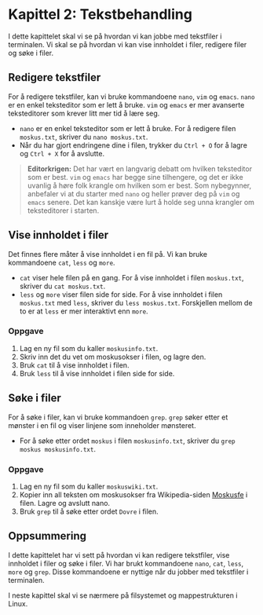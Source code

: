 # Kapittel 2: Tekstbehandling

I dette kapittelet skal vi se på hvordan vi kan jobbe med tekstfiler i terminalen. Vi skal se på hvordan vi kan vise innholdet i filer, redigere filer og søke i filer.

## Redigere tekstfiler
For å redigere tekstfiler, kan vi bruke kommandoene `nano`, `vim` og `emacs`. `nano` er en enkel teksteditor som er lett å bruke. `vim` og `emacs` er mer avanserte teksteditorer som krever litt mer tid å lære seg.

- `nano` er en enkel teksteditor som er lett å bruke. For å redigere filen `moskus.txt`, skriver du `nano moskus.txt`.
- Når du har gjort endringene dine i filen, trykker du `Ctrl + O` for å lagre og `Ctrl + X` for å avslutte.

> **Editorkrigen:**
> Det har vært en langvarig debatt om hvilken teksteditor som er best. `vim` og `emacs` har begge sine tilhengere, og det er ikke uvanlig å høre folk krangle om hvilken som er best. Som nybegynner, anbefaler vi at du starter med `nano` og heller prøver deg på `vim` og `emacs` senere. Det kan kanskje være lurt å holde seg unna krangler om teksteditorer i starten.

## Vise innholdet i filer
Det finnes flere måter å vise innholdet i en fil på. Vi kan bruke kommandoene `cat`, `less` og `more`.

- `cat` viser hele filen på en gang. For å vise innholdet i filen `moskus.txt`, skriver du `cat moskus.txt`.
- `less` og `more` viser filen side for side. For å vise innholdet i filen `moskus.txt` med `less`, skriver du `less moskus.txt`. Forskjellen mellom de to er at `less` er mer interaktivt enn `more`.

### Oppgave
1. Lag en ny fil som du kaller `moskusinfo.txt`.
2. Skriv inn det du vet om moskusokser i filen, og lagre den.
3. Bruk `cat` til å vise innholdet i filen.
4. Bruk `less` til å vise innholdet i filen side for side.

## Søke i filer
For å søke i filer, kan vi bruke kommandoen `grep`. `grep` søker etter et mønster i en fil og viser linjene som inneholder mønsteret.

- For å søke etter ordet `moskus` i filen `moskusinfo.txt`, skriver du `grep moskus moskusinfo.txt`.

### Oppgave
1. Lag en ny fil som du kaller `moskuswiki.txt`.
2. Kopier inn all teksten om moskusokser fra Wikipedia-siden [Moskusfe](https://no.wikipedia.org/wiki/Moskusfe) i filen. Lagre og avslutt nano.
3. Bruk `grep` til å søke etter ordet `Dovre` i filen.


## Oppsummering
I dette kapittelet har vi sett på hvordan vi kan redigere tekstfiler, vise innholdet i filer og søke i filer. Vi har brukt kommandoene `nano`, `cat`, `less`, `more` og `grep`. Disse kommandoene er nyttige når du jobber med tekstfiler i terminalen.

I neste kapittel skal vi se nærmere på filsystemet og mappestrukturen i Linux.







